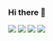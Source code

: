 ### Hi there 👋

<!--
**osho-m/osho-m** is a ✨ _special_ ✨ repository because its `README.md` (this file) appears on your GitHub profile.

Here are some ideas to get you started:

- 🔭 I’m currently working on ...
- 🌱 I’m currently learning ...
- 👯 I’m looking to collaborate on ...
- 🤔 I’m looking for help with ...
- 💬 Ask me about ...
- 📫 How to reach me: ...
- 😄 Pronouns: ...
- ⚡ Fun fact: ...
-->


<img src="https://github-readme-stats.vercel.app/api/pin/?username=osho-m&repo=Case-Study&theme=buefy"/>

<img src="https://github-readme-stats.vercel.app/api?username=osho-m&show_icons=true&theme=buefy"/>

<img src="https://github-readme-stats.vercel.app/api/top-langs?username=osho-m&layout=compact&theme=buefy"/>

<img src="https://github-readme-streak-stats.herokuapp.com/?user=osho-m&theme=buefy"/>




